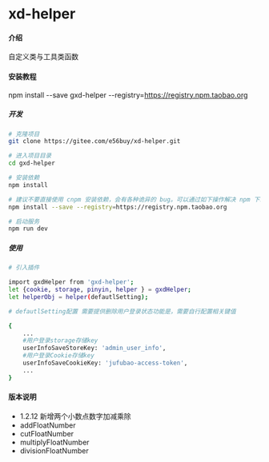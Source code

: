 # xd-helper

#### 介绍
自定义类与工具类函数

#### 安装教程
npm install --save gxd-helper --registry=https://registry.npm.taobao.org

##### 开发

```bash
# 克隆项目
git clone https://gitee.com/e56buy/xd-helper.git

# 进入项目目录
cd gxd-helper

# 安装依赖
npm install

# 建议不要直接使用 cnpm 安装依赖，会有各种诡异的 bug。可以通过如下操作解决 npm 下载速度慢的问题
npm install --save --registry=https://registry.npm.taobao.org

# 启动服务
npm run dev
```

##### 使用

```bash
# 引入插件

import gxdHelper from 'gxd-helper';
let {cookie, storage, pinyin, helper } = gxdHelper;
let helperObj = helper(defautlSetting);

# defautlSetting配置 需要提供删除用户登录状态功能是，需要自行配置相关键值

{
    ...
    #用户登录storage存储key
    userInfoSaveStoreKey: 'admin_user_info', 
    #用户登录Cookie存储key
    userInfoSaveCookieKey: 'jufubao-access-token',
    ...
}

```


#### 版本说明

- 1.2.12 新增两个小数点数字加减乘除
 - addFloatNumber
 - cutFloatNumber
 - multiplyFloatNumber
 - divisionFloatNumber
